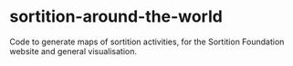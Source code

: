 # sortition-around-the-world
Code to generate maps of sortition activities, for the Sortition Foundation website and general visualisation.
